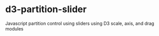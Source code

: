 # d3-partition-slider
Javascript partition control using sliders using D3 scale, axis, and drag modules
